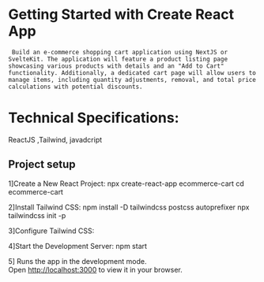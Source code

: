 # Getting Started with Create React App

     Build an e-commerce shopping cart application using NextJS or SvelteKit. The application will feature a product listing page showcasing various products with details and an "Add to Cart" functionality. Additionally, a dedicated cart page will allow users to manage items, including quantity adjustments, removal, and total price calculations with potential discounts.

# Technical Specifications:

 ReactJS ,Tailwind, javadcript 

## Project setup
   1]Create a New React Project:
      npx create-react-app ecommerce-cart
      cd ecommerce-cart
      
   2]Install Tailwind CSS:
      npm install -D tailwindcss postcss autoprefixer
      npx tailwindcss init -p
      
   3]Configure Tailwind CSS:
   
   4]Start the Development Server:
      npm start

   5] Runs the app in the development mode.\
      Open [http://localhost:3000](http://localhost:3000) to view it in your browser.
   












